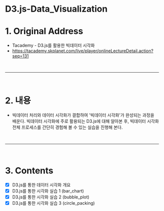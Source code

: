 # D3.js-Data_Visualization

# 1. Original Address
 - Tacademy - D3.js를 활용한 빅데이터 시각화
 - https://tacademy.skplanet.com/live/player/onlineLectureDetail.action?seq=131

<br>
<hr>
<br>

# 2. 내용
 - 빅데이터 처리와 데이터 시각화가 결합하여 '빅데이터 시각화'가 완성되는 과정을 배운다. 빅데이터 시각화에 주로 활용되는 D3.js에 대해 알아본 후, 빅데이터 시각화 전체 프로세스를 간단히 경험해 볼 수 있는 실습을 진행해 본다.

<br>
<hr>
<br>

# 3. Contents
 - [X] D3.js를 통한 데이터 시각화 개요
 - [X] D3.js를 통한 시각화 실습 1 (bar_chart)
 - [X] D3.js를 통한 시각화 실습 2 (bubble_plot)
 - [X] D3.js를 통한 시각화 실습 3 (circle_packing)
